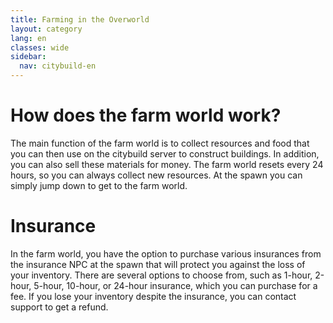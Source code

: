 ```yaml
---
title: Farming in the Overworld
layout: category
lang: en
classes: wide
sidebar:
  nav: citybuild-en
---
```


# How does the farm world work?
The main function of the farm world is to collect resources and food that you can then use on the citybuild server to construct buildings. In addition, you can also sell these materials for money.
The farm world resets every 24 hours, so you can always collect new resources.
At the spawn you can simply jump down to get to the farm world.

# Insurance
In the farm world, you have the option to purchase various insurances from the insurance NPC at the spawn that will protect you against the loss of your inventory. There are several options to choose from, such as 1-hour, 2-hour, 5-hour, 10-hour, or 24-hour insurance, which you can purchase for a fee. If you lose your inventory despite the insurance, you can contact support to get a refund.
